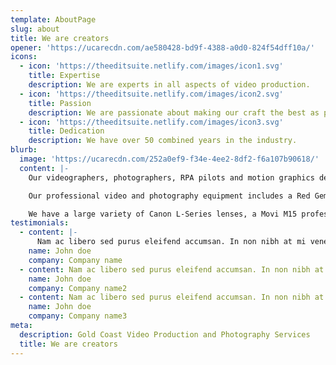 ```yaml
---
template: AboutPage
slug: about
title: We are creators
opener: 'https://ucarecdn.com/ae580428-bd9f-4388-a0d0-824f54dff10a/'
icons:
  - icon: 'https://theeditsuite.netlify.com/images/icon1.svg'
    title: Expertise
    description: We are experts in all aspects of video production.
  - icon: 'https://theeditsuite.netlify.com/images/icon2.svg'
    title: Passion
    description: We are passionate about making our craft the best as possible.
  - icon: 'https://theeditsuite.netlify.com/images/icon3.svg'
    title: Dedication
    description: We have over 50 combined years in the industry.
blurb:
  image: 'https://ucarecdn.com/252a0ef9-f34e-4ee2-8df2-f6a107b90618/'
  content: |-
    Our videographers, photographers, RPA pilots and motion graphics designers take a new school approach to all of the videos we create and are constantly adding to our vast array of professional film production gear to make all of our videos stand out.

    Our professional video and photography equipment includes a Red Gemini 5K, Canon C200, Canon 1DX mkII,  as well as a DJI Inspire 2 Drone capable of shooting 5.2K raw footage!

    We have a large variety of Canon L-Series lenses, a Movi M15 professional Gimbal, a Ronin S Gimbal, a motion control timelapse device with slider, professional audio and lighting equipment, 3X Godox AD600 battery powered outdoor studio flashes and the list goes on!
testimonials:
  - content: |-
      Nam ac libero sed purus eleifend accumsan. In non nibh at mi venenatis condimentum id ut dolor. Integer nec eros consectetur ante aliquet consectetur a sit amet ex.Nam ac libero sed purus eleifend accumsan. In non nibh at mi venenatis condimentum id ut dolor. Integer nec eros consectetur ante aliquet consectetur a sit amet ex. Integer placerat tincidunt mollis. Integer placerat tincidunt mollis.
    name: John doe
    company: Company name
  - content: Nam ac libero sed purus eleifend accumsan. In non nibh at mi venenatis condimentum id ut dolor. Integer nec eros consectetur ante aliquet consectetur a sit amet ex. Integer placerat tincidunt mollis.
    name: John doe
    company: Company name2
  - content: Nam ac libero sed purus eleifend accumsan. In non nibh at mi venenatis condimentum id ut dolor. Integer nec eros consectetur ante aliquet consectetur a sit amet ex. Integer placerat tincidunt mollis.
    name: John doe
    company: Company name3
meta:
  description: Gold Coast Video Production and Photography Services
  title: We are creators
---
```

